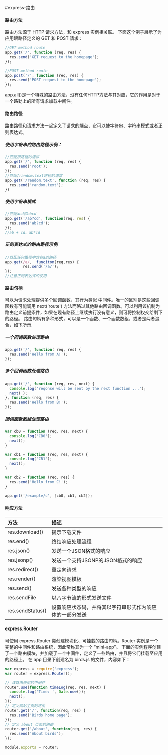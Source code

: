 #express-路由
#### 路由方法
路由方法源于 HTTP 请求方法，和 express 实例相关联。
下面这个例子展示了为应用跟路径定义的 GET 和 POST 请求：
```js
//GET method route
app.get('/', function (req, res) {
  res.send('GET request to the homepage');
});

//POST method route
app.post('/', function (req, res) {
  res.send('POST request to the homepage');
});
```
app.all()是一个特殊的路由方法，没有任何HTTP方法与其对应，它的作用是对于一个路劲上的所有请求加载中间件。
#### 路由路径
路由路径和请求方法一起定义了请求的端点，它可以使字符串、字符串模式或者正则表达式。

##### 使用字符串的路由路径示例：
```js
//匹配根路径的请求
app.get('/', function (req, res) {
  res.send('root');
});
//匹配/random.text路径的请求
app.get('/rendom.text', function (req, res) {
  res.send('random.text');
})
```

##### 使用字符串模式
```js
//匹配acd和abcd
app.get('/ab?cd', function(req. res) {
  res.send('ab?cd');
});
//ab + cd、ab*cd
```

##### 正则表达式的路由路径示例
```js
//匹配任何路径中含有a的路径
app.get(/a/,  funciton(req,res) {
        res.send('/a/');
});
//注意正则表达式的使用
```

#### 路由句柄
可以为请求处理提供多个回调函数，其行为类似 中间件。唯一的区别是这些回调函数有可能调用 next('route') 方法而略过其他路由回调函数。可以利用该机制为路由定义前提条件，如果在现有路径上继续执行没有意义，则可将控制权交给剩下的路径。
路由句柄有多种形式，可以是一个函数、一个函数数组，或者是两者混合，如下所示.
##### 一个回调函数处理路由
```js
app.get('/', function( req, res) {
  res.send('Hello from A!');
});
```
##### 多个回调函数处理路由
```js
app.get('/', function (req, res, next) {
  console.log('reqonse will be sent by the next function ...');
  next( );
}, function (req, res) {
  res.send('Hello from B!');
});
```

##### 回调函数数组处理路由
```js
var cb0 = function (req, res, next) {
  console.log('CB0');
  next();
}

var cb1 = function (req, res, next) {
  console.log('CB1');
  next();
}

var cb2 = function (req, res) {
  res.send('Hello from C!');
}

app.get('/example/c', [cb0, cb1, cb2]);
```
#### 响应方法
|方法|描述|
|:--|:--|
|res.download()|提示下载文件|
|res.end()|终结响应处理流程|
|res.json()|发送一个JSON格式的响应|
|res.jsonp()|发送一个支持JSONP的JSON格式的响应|
|res.redirect()|重定向请求|
|res.render()|渲染视图模板|
|res.send()|发送各种类型的响应|
|res.sendFile|以八字节流的形式发送文件|
|res.sendStatus()|设置响应状态码，并将其以字符串形式作为响应体的一部分发送|

#### express.Router
可使用 express.Router 类创建模块化、可挂载的路由句柄。Router 实例是一个完整的中间件和路由系统，因此常称其为一个 “mini-app”。
下面的实例程序创建了一个路由模块，并加载了一个中间件，定义了一些路由，并且将它们挂载至应用的路径上。
在 app 目录下创建名为 birds.js 的文件，内容如下：
```js
var express = require('express');
var router = express.Router();

// 该路由使用的中间件
router.use(function timeLog(req, res, next) {
  console.log('Time: ', Date.now());
  next();
});
// 定义网站主页的路由
router.get('/', function(req, res) {
  res.send('Birds home page');
});
// 定义 about 页面的路由
router.get('/about', function(req, res) {
  res.send('About birds');
});

module.exports = router;
```